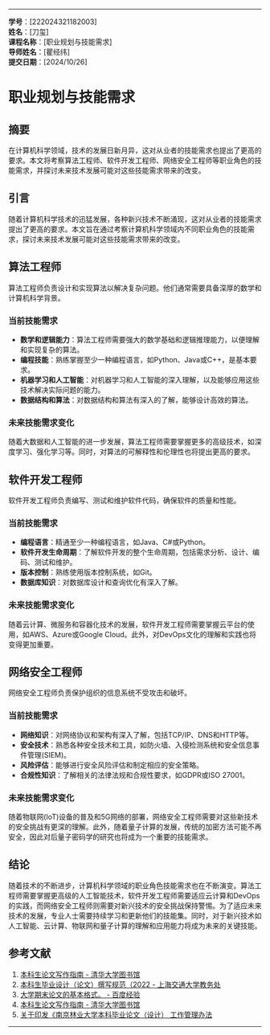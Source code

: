 
---
**学号**：[222024321182003]  
**姓名**：[刀玺]  
**课程名称**：[职业规划与技能需求]  
**导师姓名**：[瞿经纬]  
**提交日期**：[2024/10/26]  


# 职业规划与技能需求

## 摘要

在计算机科学领域，技术的发展日新月异，这对从业者的技能需求也提出了更高的要求。本文将考察算法工程师、软件开发工程师、网络安全工程师等职业角色的技能需求，并探讨未来技术发展可能对这些技能需求带来的改变。

## 引言

随着计算机科学技术的迅猛发展，各种新兴技术不断涌现，这对从业者的技能需求提出了更高的要求。本文旨在通过考察计算机科学领域内不同职业角色的技能需求，探讨未来技术发展可能对这些技能需求带来的改变。

## 算法工程师

算法工程师负责设计和实现算法以解决复杂问题。他们通常需要具备深厚的数学和计算机科学背景。

### 当前技能需求

- **数学和逻辑能力**：算法工程师需要强大的数学基础和逻辑推理能力，以便理解和实现复杂的算法。
- **编程技能**：熟练掌握至少一种编程语言，如Python、Java或C++，是基本要求。
- **机器学习和人工智能**：对机器学习和人工智能的深入理解，以及能够应用这些技术解决实际问题的能力。
- **数据结构和算法**：对数据结构和算法有深入的了解，能够设计高效的算法。

### 未来技能需求变化

随着大数据和人工智能的进一步发展，算法工程师需要掌握更多的高级技术，如深度学习、强化学习等。同时，对算法的可解释性和伦理性也将提出更高的要求。

## 软件开发工程师

软件开发工程师负责编写、测试和维护软件代码，确保软件的质量和性能。

### 当前技能需求

- **编程语言**：精通至少一种编程语言，如Java、C#或Python。
- **软件开发生命周期**：了解软件开发的整个生命周期，包括需求分析、设计、编码、测试和维护。
- **版本控制**：熟练使用版本控制系统，如Git。
- **数据库知识**：对数据库设计和查询优化有深入了解。

### 未来技能需求变化

随着云计算、微服务和容器化技术的发展，软件开发工程师需要掌握云平台的使用，如AWS、Azure或Google Cloud。此外，对DevOps文化的理解和实践也将变得更加重要。

## 网络安全工程师

网络安全工程师负责保护组织的信息系统不受攻击和破坏。

### 当前技能需求

- **网络知识**：对网络协议和架构有深入了解，包括TCP/IP、DNS和HTTP等。
- **安全技术**：熟悉各种安全技术和工具，如防火墙、入侵检测系统和安全信息事件管理(SIEM)。
- **风险评估**：能够进行安全风险评估和制定相应的安全策略。
- **合规性知识**：了解相关的法律法规和合规性要求，如GDPR或ISO 27001。

### 未来技能需求变化

随着物联网(IoT)设备的普及和5G网络的部署，网络安全工程师需要对这些新技术的安全挑战有更深的理解。此外，随着量子计算的发展，传统的加密方法可能不再安全，因此对后量子密码学的研究也将成为一个重要的技能需求。

## 结论

随着技术的不断进步，计算机科学领域的职业角色技能需求也在不断演变。算法工程师需要掌握更高级的人工智能技术，软件开发工程师需要适应云计算和DevOps的实践，而网络安全工程师则需要对新兴技术的安全挑战保持警惕。为了适应未来技术的发展，专业人士需要持续学习和更新他们的技能集。同时，对于新兴技术如人工智能、云计算、物联网和量子计算的理解和应用能力将成为未来的关键技能。

## 参考文献

1. [本科生论文写作指南 - 清华大学图书馆](https://lib.tsinghua.edu.cn/info/1073/1978.htm)
2. [本科生毕业设计（论文）撰写规范（2022 - 上海交通大学教务处](https://jwc.sjtu.edu.cn/guifan2022.pdf)
3. [大学期末论文的基本格式。 - 百度经验](https://jingyan.baidu.com/article/cd4c2979012315756f6e6040.html)
4. [本科生论文写作指南 - 清华大学图书馆](https://lib.tsinghua.edu.cn/info/1073/1978.htm)
5. [关于印发《南京林业大学本科毕业论文（设计） 工作管理办法](https://renwen.njfu.edu.cn/DFS/file/2024/09/29/20240929103122371ipisus.pdf)

---

